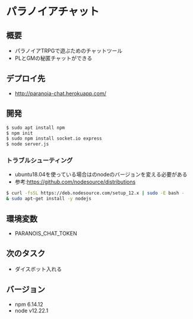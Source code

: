 # パラノイアチャット

## 概要
- パラノイアTRPGで遊ぶためのチャットツール
- PLとGMの秘匿チャットができる

## デプロイ先
- http://paranoia-chat.herokuapp.com/

## 開発
```bash
$ sudo apt install npm
$ npm init
$ sudo npm install socket.io express
$ node server.js
```

### トラブルシューティング
- ubuntu18.04を使っている場合はのnodeのバージョンを変える必要がある
- 参考:https://github.com/nodesource/distributions
```bash
$ curl -fsSL https://deb.nodesource.com/setup_12.x | sudo -E bash -
& sudo apt-get install -y nodejs
```

## 環境変数
- PARANOIS_CHAT_TOKEN

## 次のタスク
- ダイスボット入れる

## バージョン
- npm 6.14.12
- node v12.22.1
